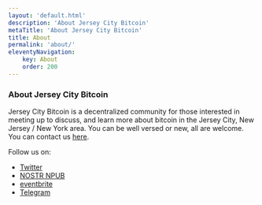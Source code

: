 ```yaml
---
layout: 'default.html'
description: 'About Jersey City Bitcoin'
metaTitle: 'About Jersey City Bitcoin'
title: About
permalink: 'about/'
eleventyNavigation:
    key: About
    order: 200
---
```

<style>
/* Tooltip container */
.tooltip {
  position: relative;
  display: inline-block;
}

/* Tooltip text */
.tooltip .tooltiptext {
  visibility: hidden;
  width: 500%;
  background-color: black;
  color: #fff;
  text-align: center;
  padding: 5px 0;
  border-radius: 6px;
 
  /* Position the tooltip text - see examples below! */
  position: absolute;
  z-index: 1;
}

/* Show the tooltip text when you mouse over the tooltip container */
.tooltip:hover .tooltiptext {
  visibility: visible;
}

.tooltiptext img {
    height: 95%;
    width: 95%;
    margin: auto;
}

.tooltiptext {
  font-size: 12px;
  text-wrap: wrap;
 }
</style>
### About Jersey City Bitcoin

Jersey City Bitcoin is a decentralized community for those interested in meeting up to discuss, and learn more about bitcoin in the Jersey City, New Jersey / New York area. You can be well versed or new, all are welcome. You can contact us [here](/contact-us/).

Follow us on:  
- <a href="https://twitter.com/JerseyCityBTC" target="_blank">Twitter</a>
- <div class="tooltip"><a href="/assets/images/npub1a6y4ujay2040xz4pygs30w5r9shw9qvu0nxwhc5dlefddpmuslpqdlu2s2.png" target="_blank">NOSTR NPUB</a>
  <span class="tooltiptext"><br><span class="npubstring" >npub1a6y4ujay2040xz4pygs30w5r9shw9qvu0nxwhc5dlefddpmuslpqdlu2s2<span><img src="/assets/images/npub1a6y4ujay2040xz4pygs30w5r9shw9qvu0nxwhc5dlefddpmuslpqdlu2s2.png" alt="NOSTR npub" /></span></div>
- <a href="https://www.eventbrite.com/e/jersey-city-bitcoin-meetup-tickets-713306828927?aff=oddtdtcreator" target="_blank">eventbrite</a>
- <a href="https://t.me/+gUMTekJz7PM3MzZh" target="_blank">Telegram</a>

